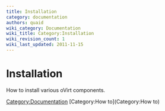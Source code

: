 ```yaml
---
title: Installation
category: documentation
authors: quaid
wiki_category: Documentation
wiki_title: Category:Installation
wiki_revision_count: 1
wiki_last_updated: 2011-11-15
---
```


# Installation

How to install various oVirt components.

<Category:Documentation> [Category:How to](Category:How to)
